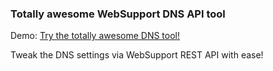 ### Totally awesome WebSupport DNS API tool

Demo: [Try the totally awesome DNS tool!](https://awesome-dns.appswing.net)

Tweak the DNS settings via WebSupport REST API with ease!